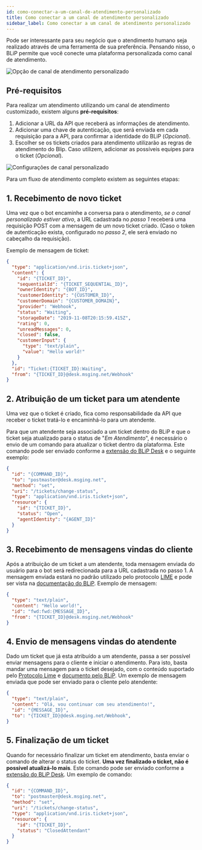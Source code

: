 ```yaml
---
id: como-conectar-a-um-canal-de-atendimento-personalizado
title: Como conectar a um canal de atendimento personalizado
sidebar_label: Como conectar a um canal de atendimento personalizado
---
```


Pode ser interessante para seu negócio que o atendimento humano seja realizado através de uma ferramenta de sua preferência. Pensando nisso, o BLiP permite que você conecte uma plataforma personalizada como canal de atendimento.  

![Opção de canal de atendimento personalizado](/img/helpdesk/como-conectar-a-um-canal-de-atendimento-personalizado-01.png)

## Pré-requisitos
Para realizar um atendimento utilizando um canal de atendimento customizado, existem alguns **pré-requisitos**:

1. Adicionar a URL da API que receberá as informações de atendimento.
1. Adicionar uma chave de autenticação, que será enviada em cada requisição para a API, para confirmar a identidade do BLiP (*Opcional*).
1. Escolher se os tickets criados para atendimento utilizarão as regras de atendimento do Blip. Caso utilizem, adicionar as possíveis equipes para o ticket (*Opcional*).

![Configurações de canal personalizado](/img/helpdesk/como-conectar-a-um-canal-de-atendimento-personalizado-02.png)

Para um fluxo de atendimento completo existem as seguintes etapas:

## 1. Recebimento de novo ticket
Uma vez que o bot encaminhe a conversa para o atendimento, *se o canal personalizado estiver ativo*, a URL cadastrada no *passo 1* receberá uma requisição POST com a mensagem de um novo ticket criado. (Caso o token de autenticação exista, configurado no *passo 2*, ele será enviado no cabeçalho da requisição).

Exemplo de mensagem de ticket:

```json
{
  "type": "application/vnd.iris.ticket+json",
  "content": {
    "id": "{TICKET_ID}",
    "sequentialId": "{TICKET_SEQUENTIAL_ID}",
    "ownerIdentity": "{BOT_ID}",
    "customerIdentity": "{CUSTOMER_ID}",
    "customerDomain": "{CUSTOMER_DOMAIN}",
    "provider": "Webhook",
    "status": "Waiting",
    "storageDate": "2019-11-08T20:15:59.415Z",
    "rating": 0,
    "unreadMessages": 0,
    "closed": false,
    "customerInput": {
      "type": "text/plain",
      "value": "Hello world!"
    }
  },
  "id": "Ticket:{TICKET_ID}:Waiting",
  "from": "{TICKET_ID}@desk.msging.net/Webhook"
}
```

## 2. Atribuição de um ticket para um atendente
Uma vez que o ticket é criado, fica como responsabilidade da API que receber o ticket tratá-lo e encaminhá-lo para um atendente.

Para que um atendente seja associado a um ticket dentro do BLiP e que o ticket seja atualizado para o status de "*Em Atendimento*", é necessário o envio de um comando para atualizar o ticket dentro da plataforma. Este comando pode ser enviado conforme a [extensão do BLiP Desk](https://docs.blip.ai/#desk) e o seguinte exemplo:

```json
{
  "id": "{COMMAND_ID}",
  "to": "postmaster@desk.msging.net",
  "method": "set",
  "uri": "/tickets/change-status",
  "type": "application/vnd.iris.ticket+json",
  "resource": {
    "id": "{TICKET_ID}",
    "status": "Open",
    "agentIdentity": "{AGENT_ID}"
  }
}
```

## 3. Recebimento de mensagens vindas do cliente
Após a atribuição de um ticket a um atendente, toda mensagem enviada do usuário para o bot será redirecionada para a URL cadastrada no passo 1. A mensagem enviada estará no padrão utilizado pelo protocolo [LIME](https://limeprotocol.org/content-types.html) e pode ser vista na [documentação do BLiP](https://docs.blip.ai/#content-types). Exemplo de mensagem:

```json
{
  "type": "text/plain",
  "content": "Hello world!",
  "id": "fwd:fwd:{MESSAGE_ID}",
  "from": "{TICKET_ID}@desk.msging.net/Webhook"
}
```

## 4. Envio de mensagens vindas do atendente
Dado um ticket que já esta atribuído a um atendente, passa a ser possível enviar mensagens para o cliente e iniciar o atendimento. Para isto, basta mandar uma mensagem para o ticket desejado, com o conteúdo suportado pelo [Protocolo Lime](https://limeprotocol.org/content-types.html) e [documento pelo BLiP](https://docs.blip.ai/#content-types). Um exemplo de mensagem enviada que pode ser enviado para o cliente pelo atendente:

```json
{
  "type": "text/plain",
  "content": "Olá, vou continuar com seu atendimento!",
  "id": "{MESSAGE_ID}",
  "to": "{TICKET_ID}@desk.msging.net/Webhook",
}
```

## 5. Finalização de um ticket
Quando for necessário finalizar um ticket em atendimento, basta enviar o comando de alterar o status do ticket. **Uma vez finalizado o ticket, não é possivel atualizá-lo mais**. Este comando pode ser enviado conforme a [extensão do BLiP Desk](https://docs.blip.ai/#close-a-ticket-as-attendant). Um exemplo de comando:

```json
{
  "id": "{COMMAND_ID}",
  "to": "postmaster@desk.msging.net",
  "method": "set",
  "uri": "/tickets/change-status",
  "type": "application/vnd.iris.ticket+json",
  "resource": {
    "id": "{TICKET_ID}",
    "status": "ClosedAttendant"
  }
}
```

<!-- Rating frame -->
<script type="text/javascript" src="/scripts/rating.js"></script>